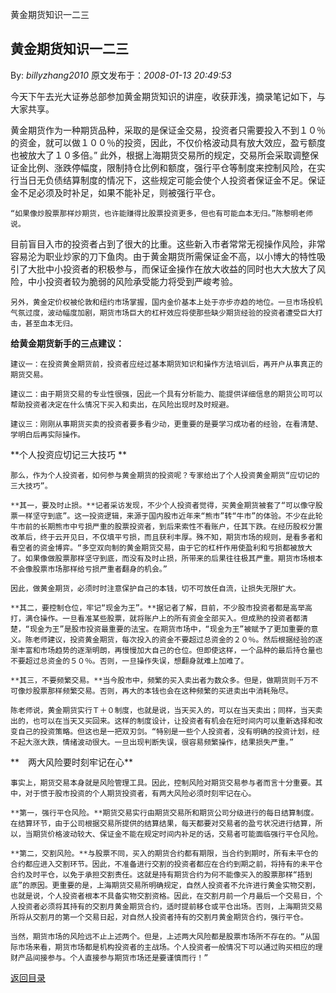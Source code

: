 黄金期货知识一二三
## 黄金期货知识一二三

By: *billyzhang2010* 原文发布于：*2008-01-13 20:49:53*

 今天下午去光大证券总部参加黄金期货知识的讲座，收获菲浅，摘录笔记如下，与大家共享。
  
黄金期货作为一种期货品种，采取的是保证金交易，投资者只需要投入不到１０％的资金，就可以做１００％的投资，因此，不仅价格波动具有放大效应，盈亏额度也被放大了１０多倍。” 此外，根据上海期货交易所的规定，交易所会采取调整保证金比例、涨跌停幅度，限制持仓比例和额度，强行平仓等制度来控制风险，在实行当日无负债结算制度的情况下，这些规定可能会使个人投资者保证金不足。保证金不足必须及时补足，如果不能补足，则被强行平仓。

    “如果像炒股票那样炒期货，也许能赚得比股票投资更多，但也有可能血本无归。”陈黎明老师说。

目前盲目入市的投资者占到了很大的比重。这些新入市者常常无视操作风险，非常容易沦为职业炒家的刀下鱼肉。由于黄金期货所需保证金不高，以小博大的特性吸引了大批中小投资者的积极参与，而保证金操作在放大收益的同时也大大放大了风险，中小投资者较为脆弱的风险承受能力将受到严峻考验。

    另外，黄金定价权被伦敦和纽约市场掌握，国内金价基本上处于亦步亦趋的地位。一旦市场投机气氛过度，波动幅度加剧，期货市场巨大的杠杆效应将使那些缺少期货经验的投资者遭受巨大打击，甚至血本无归。

**给黄金期货新手的三点建议：**

    建议一：在投资黄金期货前，投资者应经过基本期货知识和操作方法培训后，再开户从事真正的期货交易。

    建议二：由于期货交易的专业性很强，因此一个具有分析能力、能提供详细信息的期货公司可以帮助投资者决定在什么情况下买入和卖出，在风险出现时及时规避。

    建议三：刚刚从事期货买卖的投资者要多看少动，更重要的是要学习成功者的经验，在看清楚、学明白后再实际操作。

 

**个人投资应切记三大技巧 **

    那么，作为个人投资者，如何参与黄金期货的投资呢？专家给出了个人投资黄金期货“应切记的三大技巧”。  

    **其一，要及时止损。**记者采访发现，不少个人投资者觉得，买黄金期货被套了“可以像守股票一样坚守到底”。这一投资逻辑，来源于国内股市近年来“熊市”转“牛市”的体验。不少在此轮牛市前的长期熊市中亏损严重的股票投资者，到后来索性不看账户，任其下跌。在经历股权分置改革后，终于云开见日，不仅填平亏损，而且获利丰厚。殊不知，期货市场的规则，是看多者和看空者的资金博弈。“多空双向制的黄金期货交易，由于它的杠杆作用使盈利和亏损都被放大了。如果像做股票那样坚守到底，而没有及时止损，所带来的后果往往极其严重。期货市场根本不会像股票市场那样给亏损严重者翻身的机会。” 

    因此，做黄金期货，必须时时注意保护自己的本钱，切不可放任自流，让损失无限扩大。

    **其二，要控制仓位，牢记“现金为王”。**据记者了解，目前，不少股市投资者都是高举高打，满仓操作。一旦看准某些股票，就将账户上的所有资金全部买入。但成熟的投资者都清楚，“现金为王”是股市投资最重要的法宝。在期货市场中，“现金为王”被赋予了更加重要的意义。陈老师建议，投资黄金期货，每次投入的资金不要超过总资金的２０％。然后根据经验的逐渐丰富和市场趋势的逐渐明朗，再慢慢加大自己的仓位。但即使这样，一个品种的最后持仓量也不要超过总资金的５０％。否则，一旦操作失误，想翻身就难上加难了。

    **其三，不要频繁交易。**当今股市中，频繁的买入卖出者为数众多。但是，做期货则千万不可像炒股票那样频繁交易。否则，再大的本钱也会在这种频繁的买进卖出中消耗殆尽。

    陈老师说，黄金期货实行Ｔ＋０制度，也就是说，当天买入的，可以在当天卖出；同样，当天卖出的，也可以在当天又买回来。这样的制度设计，让投资者有机会在短时间内可以重新选择和改变自己的投资策略。但这也是一把双刃剑。“特别是一些个人投资者，没有明确的投资计划，经不起大涨大跌，情绪波动很大。一旦出现判断失误，很容易频繁操作，结果损失严重。”

**　两大风险要时刻牢记在心**

    事实上，期货交易本身就是风险管理工具。因此，控制风险对期货交易参与者而言十分重要。其中，对于惯于股市投资的个人期货投资者，有两大风险必须时刻牢记在心。

    **第一，强行平仓风险。**期货交易实行由期货交易所和期货公司分级进行的每日结算制度。在结算环节，由于公司根据交易所提供的结算结果，每天都要对交易者的盈亏状况进行结算，所以，当期货价格波动较大、保证金不能在规定时间内补足的话，交易者可能面临强行平仓风险。

    **第二，交割风险。**与股票不同，买入的期货合约都有期限，当合约到期时，所有未平仓的合约都应进入交割环节。因此，不准备进行交割的投资者都应在合约到期之前，将持有的未平仓合约及时平仓，以免于承担交割责任。这就是持有期货合约为何不能像买入的股票那样“捂到底”的原因。更重要的是，上海期货交易所明确规定，自然人投资者不允许进行黄金实物交割，也就是说，个人投资者根本不具备实物交割资格。因此，在交割月前一个月最后一个交易日，个人投资者必须将其持有的交割月黄金期货合约，适时提前移仓或平仓出场。否则，上海期货交易所将从交割月的第一个交易日起，对自然人投资者持有的交割月黄金期货合约，强行平仓。

    当然，期货市场的风险远不止上述两个。但是，上述两大风险都是股票市场所不存在的。“从国际市场来看，期货市场都是机构投资者的主战场。个人投资者一般情况下可以通过购买相应的理财产品间接参与。个人直接参与期货市场还是要谨慎而行！”

[返回目录](index.html)
